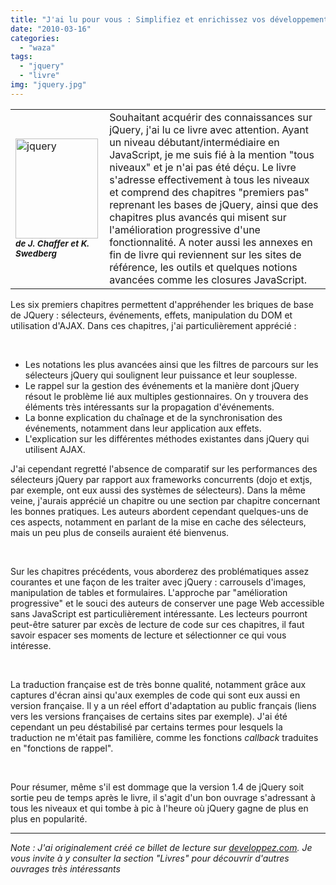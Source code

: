```yaml
---
title: "J'ai lu pour vous : Simplifiez et enrichissez vos développements JavaScript (Jquery)"
date: "2010-03-16"
categories: 
  - "waza"
tags: 
  - "jquery"
  - "livre"
img: "jquery.jpg"
---
```


<table border="0"><tbody><tr><td><img src="/images/jquery.jpg" alt="jquery" width="132" height="160"><div></div><em><strong><span style="font-size:10pt;">de J. Chaffer et K. Swedberg</span></strong></em></td><td>Souhaitant acquérir des connaissances sur jQuery, j'ai lu ce livre avec attention. Ayant un niveau débutant/intermédiaire en JavaScript, je me suis fié à la mention "tous niveaux" et je n'ai pas été déçu. Le livre s'adresse effectivement à tous les niveaux et comprend des chapitres "premiers pas" reprenant les bases de jQuery, ainsi que des chapitres plus avancés qui misent sur l'amélioration progressive d'une fonctionnalité. A noter aussi les annexes en fin de livre qui reviennent sur les sites de référence, les outils et quelques notions avancées comme les closures JavaScript.</td></tr></tbody></table>

Les six premiers chapitres permettent d'appréhender les briques de base de JQuery : sélecteurs, événements, effets, manipulation du DOM et utilisation d'AJAX. Dans ces chapitres, j'ai particulièrement apprécié :

 

- Les notations les plus avancées ainsi que les filtres de parcours sur les sélecteurs jQuery qui soulignent leur puissance et leur souplesse.
- Le rappel sur la gestion des événements et la manière dont jQuery résout le problème lié aux multiples gestionnaires. On y trouvera des éléments très intéressants sur la propagation d'événements.
- La bonne explication du chaînage et de la synchronisation des événements, notamment dans leur application aux effets.
- L'explication sur les différentes méthodes existantes dans jQuery qui utilisent AJAX.

J'ai cependant regretté l'absence de comparatif sur les performances des sélecteurs jQuery par rapport aux frameworks concurrents (dojo et extjs, par exemple, ont eux aussi des systèmes de sélecteurs). Dans la même veine, j'aurais apprécié un chapitre ou une section par chapitre concernant les bonnes pratiques. Les auteurs abordent cependant quelques-uns de ces aspects, notamment en parlant de la mise en cache des sélecteurs, mais un peu plus de conseils auraient été bienvenus.

 

Sur les chapitres précédents, vous aborderez des problématiques assez courantes et une façon de les traiter avec jQuery : carrousels d'images, manipulation de tables et formulaires. L'approche par "amélioration progressive" et le souci des auteurs de conserver une page Web accessible sans JavaScript est particulièrement intéressante. Les lecteurs pourront peut-être saturer par excès de lecture de code sur ces chapitres, il faut savoir espacer ses moments de lecture et sélectionner ce qui vous intéresse.

 

La traduction française est de très bonne qualité, notamment grâce aux captures d'écran ainsi qu'aux exemples de code qui sont eux aussi en version française. Il y a un réel effort d'adaptation au public français (liens vers les versions françaises de certains sites par exemple). J'ai été cependant un peu déstabilisé par certains termes pour lesquels la traduction ne m'était pas familière, comme les fonctions _callback_ traduites en "fonctions de rappel".

 

Pour résumer, même s'il est dommage que la version 1.4 de jQuery soit sortie peu de temps après le livre, il s'agit d'un bon ouvrage s'adressant à tous les niveaux et qui tombe à pic à l'heure où jQuery gagne de plus en plus en popularité.

* * *

_Note : J'ai originalement créé ce billet de lecture sur [developpez.com](http://javascript.developpez.com/livres/#L9782744023811 "section critique de livre sur developpez.com"). Je vous invite à y consulter la section "Livres" pour découvrir d'autres ouvrages très intéressants_
